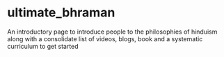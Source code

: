 # ultimate_bhraman
An introductory page to introduce people to the philosophies of hinduism along with a consolidate list of videos, blogs, book and  a systematic curriculum to get started
